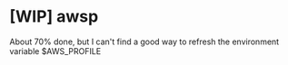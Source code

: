 # [WIP] awsp
About 70% done, but I can't find a good way to refresh the environment variable $AWS_PROFILE
